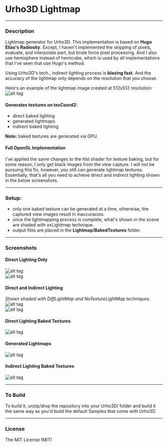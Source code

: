 # Urho3D Lightmap
  
---
### Description
Lightmap generator for Urho3D. This implementation is based on **Hugo Elias's Radiosity**. Except, I haven't implemented the skipping of pixels, evaluate, and interpolate part, but brute force pixel processing. And I also use hemisphere instead of hemicube, which is used by all implementations that I've seen that use Hugo's method.

Using Urho3D's tech., indirect lighting process is **blazing fast**.  And the accuracy of the lightmap only depends on the resolution that you choose.  

Here's an example of the lightmap image created at 512x512 resolution:
![alt tag](https://github.com/Lumak/Urho3D-Lightmap/blob/master/screenshot/node8_lightmap.png)  

#### Generates textures on texCoord2:
* direct baked lighting
* generated lightmaps
* indirect baked lighting

**Note:** baked textures are generated via GPU.

#### Full OpenGL Implementation
I've applied the same changes to the hlsl shader for texture baking, but for some reason, I only get black images from the view capture. I will not be pursuing this fix, however, you still can generate lightmap textures. Essentially, that's all you need to achieve direct and indirect lighting shown in the below screenshots.

---  
### Setup:
* only one baked texture can be generated at a time, otherwise, the captured view images result in inaccuracies.
* once the lightmapping process is complete, what's shown in the scene are shaded with xxLightmap technique.
* output files are placed in the **Lightmap/BakedTextures** folder.
  
---
### Screenshots
#### Direct Lighting Only
![alt tag](https://github.com/Lumak/Urho3D-Lightmap/blob/master/screenshot/directonly1.png)  
![alt tag](https://github.com/Lumak/Urho3D-Lightmap/blob/master/screenshot/directonly2.png)  

#### Direct and Indirect Lighting
*Shown shaded with DiffLightMap and NoTextureLightMap techniques.*
![alt tag](https://github.com/Lumak/Urho3D-Lightmap/blob/master/screenshot/indirect1.png)  
![alt tag](https://github.com/Lumak/Urho3D-Lightmap/blob/master/screenshot/indirect2.png)  
  
#### Direct Lighting Baked Textures
![alt tag](https://github.com/Lumak/Urho3D-Lightmap/blob/master/screenshot/bakedtextures.png)  

#### Generated Lightmaps
![alt tag](https://github.com/Lumak/Urho3D-Lightmap/blob/master/screenshot/generatedLightmaps.png)  

#### Indirect Lighting Baked Textures
![alt tag](https://github.com/Lumak/Urho3D-Lightmap/blob/master/screenshot/bakedIndirectTextures.png)  

---
### To Build
To build it, unzip/drop the repository into your Urho3D/ folder and build it the same way as you'd build the default Samples that come with Urho3D.
  
---  
### License
The MIT License (MIT)







